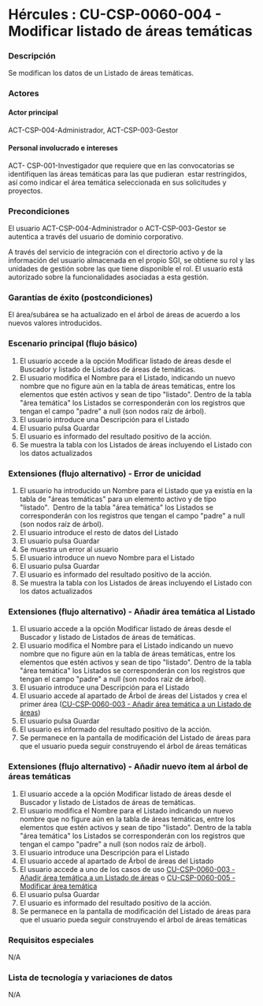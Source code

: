 # Hércules : CU\-CSP\-0060\-004 \- Modificar listado de áreas temáticas



### Descripción

Se modifican los datos de un Listado de áreas temáticas. 

### Actores

#### Actor principal

ACT\-CSP\-004\-Administrador, ACT\-CSP\-003\-Gestor

#### Personal involucrado e intereses

ACT\- CSP\-001\-Investigador que requiere que en las convocatorias se identifiquen las áreas temáticas para las que pudieran  estar restringidos, así como indicar el área temática seleccionada en sus solicitudes y proyectos.

### Precondiciones

El usuario ACT\-CSP\-004\-Administrador o ACT\-CSP\-003\-Gestor se autentica a través del usuario de dominio corporativo.

A través del servicio de integración con el directorio activo y de la información del usuario almacenada en el propio SGI, se obtiene su rol y las unidades de gestión sobre las que tiene disponible el rol. El usuario está autorizado sobre la funcionalidades asociadas a esta gestión.

### Garantías de éxito (postcondiciones)

El área/subárea se ha actualizado en el árbol de áreas de acuerdo a los nuevos valores introducidos.

  


### Escenario principal (flujo básico)

1. El usuario accede a la opción Modificar listado de áreas desde el Buscador y listado de Listados de áreas de temáticas.
2. El usuario modifica el Nombre para el Listado, indicando un nuevo nombre que no figure aún en la tabla de áreas temáticas, entre los elementos que estén activos y sean de tipo "listado". Dentro de la tabla "área temática" los Listados se corresponderán con los registros que tengan el campo "padre" a null (son nodos raíz de árbol).
3. El usuario introduce una Descripción para el Listado
4. El usuario pulsa Guardar
5. El usuario es informado del resultado positivo de la acción.
6. Se muestra la tabla con los Listados de áreas incluyendo el Listado con los datos actualizados

### Extensiones (flujo alternativo) \- Error de unicidad

1. El usuario ha introducido un Nombre para el Listado que ya existía en la tabla de "áreas temáticas" para un elemento activo y de tipo "listado".  Dentro de la tabla "área temática" los Listados se corresponderán con los registros que tengan el campo "padre" a null (son nodos raíz de árbol).
2. El usuario introduce el resto de datos del Listado
3. El usuario pulsa Guardar
4. Se muestra un error al usuario
5. El usuario introduce un nuevo Nombre para el Listado
6. El usuario pulsa Guardar
7. El usuario es informado del resultado positivo de la acción.
8. Se muestra la tabla con los Listados de áreas incluyendo el Listado con los datos actualizados

### Extensiones (flujo alternativo) \- Añadir área temática al Listado

1. El usuario accede a la opción Modificar listado de áreas desde el Buscador y listado de Listados de áreas de temáticas.
2. El usuario modifica el Nombre para el Listado indicando un nuevo nombre que no figure aún en la tabla de áreas temáticas, entre los elementos que estén activos y sean de tipo "listado". Dentro de la tabla "área temática" los Listados se corresponderán con los registros que tengan el campo "padre" a null (son nodos raíz de árbol).
3. El usuario introduce una Descripción para el Listado
4. El usuario accede al apartado de Árbol de áreas del Listados y crea el primer área ([CU\-CSP\-0060\-003 \- Añadir área temática a un Listado de áreas](/hercules/sgi-sistema-de-gestion-de-investigacion/requisitos-y-analisis-funcional/analisis-funcional-sgi-hercules/csp-modulo-de-convocatorias-ayudas-solicitudes-proyectos-y-contratos-y-grupos-de-investigacion/csp-casos-de-uso/cu-csp-0060-gestion-de-areas-tematicas/cu-csp-0060-003-anadir-area-tematica-a-un-listado-de-areas.md "/hercules/sgi-sistema-de-gestion-de-investigacion/requisitos-y-analisis-funcional/analisis-funcional-sgi-hercules/csp-modulo-de-convocatorias-ayudas-solicitudes-proyectos-y-contratos-y-grupos-de-investigacion/csp-casos-de-uso/cu-csp-0060-gestion-de-areas-tematicas/cu-csp-0060-003-anadir-area-tematica-a-un-listado-de-areas.md"))
5. El usuario pulsa Guardar
6. El usuario es informado del resultado positivo de la acción.
7. Se permanece en la pantalla de modificación del Listado de áreas para que el usuario pueda seguir construyendo el árbol de áreas temáticas

### Extensiones (flujo alternativo) \- Añadir nuevo ítem al árbol de áreas temáticas

1. El usuario accede a la opción Modificar listado de áreas desde el Buscador y listado de Listados de áreas de temáticas.
2. El usuario modifica el Nombre para el Listado indicando un nuevo nombre que no figure aún en la tabla de áreas temáticas, entre los elementos que estén activos y sean de tipo "listado". Dentro de la tabla "área temática" los Listados se corresponderán con los registros que tengan el campo "padre" a null (son nodos raíz de árbol).
3. El usuario introduce una Descripción para el Listado
4. El usuario accede al apartado de Árbol de áreas del Listado
5. El usuario accede a uno de los casos de uso [CU\-CSP\-0060\-003 \- Añadir área temática a un Listado de áreas](/hercules/sgi-sistema-de-gestion-de-investigacion/requisitos-y-analisis-funcional/analisis-funcional-sgi-hercules/csp-modulo-de-convocatorias-ayudas-solicitudes-proyectos-y-contratos-y-grupos-de-investigacion/csp-casos-de-uso/cu-csp-0060-gestion-de-areas-tematicas/cu-csp-0060-003-anadir-area-tematica-a-un-listado-de-areas.md "/hercules/sgi-sistema-de-gestion-de-investigacion/requisitos-y-analisis-funcional/analisis-funcional-sgi-hercules/csp-modulo-de-convocatorias-ayudas-solicitudes-proyectos-y-contratos-y-grupos-de-investigacion/csp-casos-de-uso/cu-csp-0060-gestion-de-areas-tematicas/cu-csp-0060-003-anadir-area-tematica-a-un-listado-de-areas.md") o [CU\-CSP\-0060\-005 \- Modificar área temática](/hercules/sgi-sistema-de-gestion-de-investigacion/requisitos-y-analisis-funcional/analisis-funcional-sgi-hercules/csp-modulo-de-convocatorias-ayudas-solicitudes-proyectos-y-contratos-y-grupos-de-investigacion/csp-casos-de-uso/cu-csp-0060-gestion-de-areas-tematicas/cu-csp-0060-005-modificar-area-tematica.md "/hercules/sgi-sistema-de-gestion-de-investigacion/requisitos-y-analisis-funcional/analisis-funcional-sgi-hercules/csp-modulo-de-convocatorias-ayudas-solicitudes-proyectos-y-contratos-y-grupos-de-investigacion/csp-casos-de-uso/cu-csp-0060-gestion-de-areas-tematicas/cu-csp-0060-005-modificar-area-tematica.md")
6. El usuario pulsa Guardar
7. El usuario es informado del resultado positivo de la acción.
8. Se permanece en la pantalla de modificación del Listado de áreas para que el usuario pueda seguir construyendo el árbol de áreas temáticas

### Requisitos especiales

N/A

### Lista de tecnología y variaciones de datos

N/A

  
  
  





